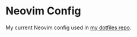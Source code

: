 # Neovim Config

My current Neovim config used in [my dotfiles repo](https://github.com/frans-johansson/.dotfiles).
